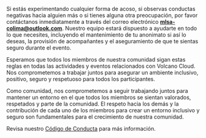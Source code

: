 Si estás experimentando cualquier forma de acoso, si observas conductas negativas hacia alguien más o si tienes alguna otra preocupación, por favor contáctanos inmediatamente a través del correo electrónico **<a href="mailto:mlsa-colima@outlook.com">mlsa-colima@outlook.com</a>**. Nuestro equipo estará dispuesto a ayudarte en todo lo que necesites, incluyendo el mantenimiento de tu anonimato si así lo deseas, la provisión de acompañantes y el aseguramiento de que te sientas seguro durante el evento.

Esperamos que todos los miembros de nuestra comunidad sigan estas reglas en todas las actividades y eventos relacionados con Volcano Cloud. Nos comprometemos a trabajar juntos para asegurar un ambiente inclusivo, positivo, seguro y respetuoso para todos los participantes.

Como comunidad, nos comprometemos a seguir trabajando juntos para mantener un entorno en el que todos los miembros se sientan valorados, respetados y parte de la comunidad. El respeto hacia los demás y la contribución de cada uno de los miembros para crear un entorno inclusivo y seguro son fundamentales para el crecimiento de nuestra comunidad.

Revisa nuestro [Código de Conducta](https://volcanocloud.org/conducta) para más información.

